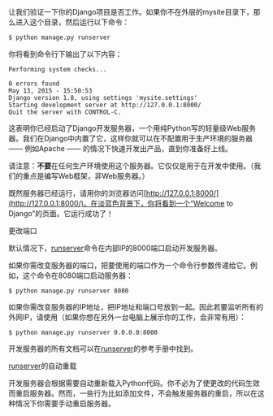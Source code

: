 让我们验证一下你的Django项目是否工作。如果你不在外层的mysite目录下，那么进入这个目录，然后运行以下命令：

```py
$ python manage.py runserver
```

你将看到命令行下输出了以下内容：

```
Performing system checks...

0 errors found
May 13, 2015 - 15:50:53
Django version 1.8, using settings 'mysite.settings'
Starting development server at http://127.0.0.1:8000/
Quit the server with CONTROL-C.
```

这表明你已经启动了Django开发服务器，一个用纯Python写的轻量级Web服务器。我们在Django中内置了它，这样你就可以在不配置用于生产环境的服务器 —— 例如Apache —— 的情况下快速开发出产品，直到你准备好上线。

请注意：**不要**在任何生产环境使用这个服务器。它仅仅是用于在开发中使用。（我们的重点是编写Web框架，非Web服务器。）

既然服务器已经运行，请用你的浏览器访问[http://127.0.0.1:8000/](http://127.0.0.1:8000/)。在淡蓝色背景下，你将看到一个“Welcome to Django”的页面。它运行成功了！

更改端口

默认情况下，[runserver](http://python.usyiyi.cn/documents/django_182/ref/django-admin.html#django-admin-runserver)命令在内部IP的8000端口启动开发服务器。

如果你需改变服务器的端口，把要使用的端口作为一个命令行参数传递给它。例如，这个命令在8080端口启动服务器：

```
$ python manage.py runserver 8080
```

如果你需改变服务器的IP地址，把IP地址和端口号放到一起。因此若要监听所有的外网IP，请使用（如果你想在另外一台电脑上展示你的工作，会非常有用）：

```
$ python manage.py runserver 0.0.0.0:8000
```

开发服务器的所有文档可以在[runserver](http://python.usyiyi.cn/documents/django_182/ref/django-admin.html#django-admin-runserver)的参考手册中找到。

[runserver](http://python.usyiyi.cn/documents/django_182/ref/django-admin.html#django-admin-runserver)的自动重载

开发服务器会根据需要自动重新载入Python代码。你不必为了使更改的代码生效而重启服务器。然而，一些行为比如添加文件，不会触发服务器的重启，所以在这种情况下你需要手动重启服务器。

